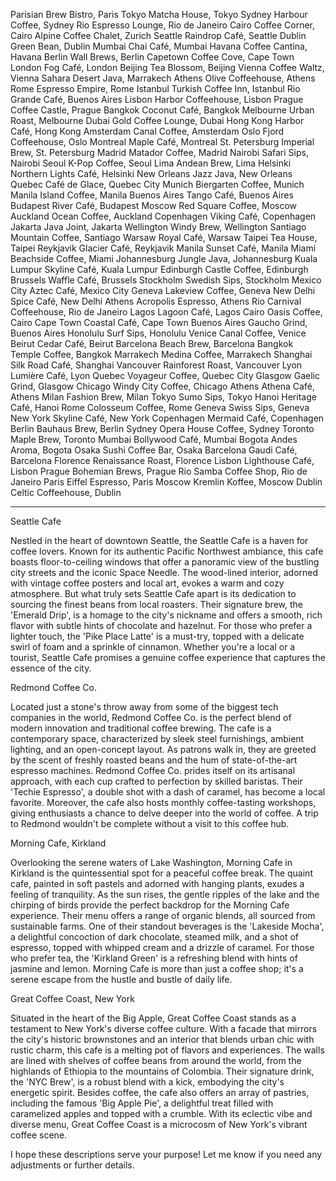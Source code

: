 Parisian Brew Bistro, Paris
Tokyo Matcha House, Tokyo
Sydney Harbour Coffee, Sydney
Rio Espresso Lounge, Rio de Janeiro
Cairo Coffee Corner, Cairo
Alpine Coffee Chalet, Zurich
Seattle Raindrop Café, Seattle
Dublin Green Bean, Dublin
Mumbai Chai Café, Mumbai
Havana Coffee Cantina, Havana
Berlin Wall Brews, Berlin
Capetown Coffee Cove, Cape Town
London Fog Café, London
Beijing Tea Blossom, Beijing
Vienna Coffee Waltz, Vienna
Sahara Desert Java, Marrakech
Athens Olive Coffeehouse, Athens
Rome Espresso Empire, Rome
Istanbul Turkish Coffee Inn, Istanbul
Rio Grande Café, Buenos Aires
Lisbon Harbor Coffeehouse, Lisbon
Prague Coffee Castle, Prague
Bangkok Coconut Café, Bangkok
Melbourne Urban Roast, Melbourne
Dubai Gold Coffee Lounge, Dubai
Hong Kong Harbor Café, Hong Kong
Amsterdam Canal Coffee, Amsterdam
Oslo Fjord Coffeehouse, Oslo
Montreal Maple Café, Montreal
St. Petersburg Imperial Brew, St. Petersburg
Madrid Matador Coffee, Madrid
Nairobi Safari Sips, Nairobi
Seoul K-Pop Coffee, Seoul
Lima Andean Brew, Lima
Helsinki Northern Lights Café, Helsinki
New Orleans Jazz Java, New Orleans
Quebec Café de Glace, Quebec City
Munich Biergarten Coffee, Munich
Manila Island Coffee, Manila
Buenos Aires Tango Café, Buenos Aires
Budapest River Café, Budapest
Moscow Red Square Coffee, Moscow
Auckland Ocean Coffee, Auckland
Copenhagen Viking Café, Copenhagen
Jakarta Java Joint, Jakarta
Wellington Windy Brew, Wellington
Santiago Mountain Coffee, Santiago
Warsaw Royal Café, Warsaw
Taipei Tea House, Taipei
Reykjavik Glacier Café, Reykjavik
Manila Sunset Café, Manila
Miami Beachside Coffee, Miami
Johannesburg Jungle Java, Johannesburg
Kuala Lumpur Skyline Café, Kuala Lumpur
Edinburgh Castle Coffee, Edinburgh
Brussels Waffle Café, Brussels
Stockholm Swedish Sips, Stockholm
Mexico City Aztec Café, Mexico City
Geneva Lakeview Coffee, Geneva
New Delhi Spice Café, New Delhi
Athens Acropolis Espresso, Athens
Rio Carnival Coffeehouse, Rio de Janeiro
Lagos Lagoon Café, Lagos
Cairo Oasis Coffee, Cairo
Cape Town Coastal Café, Cape Town
Buenos Aires Gaucho Grind, Buenos Aires
Honolulu Surf Sips, Honolulu
Venice Canal Coffee, Venice
Beirut Cedar Café, Beirut
Barcelona Beach Brew, Barcelona
Bangkok Temple Coffee, Bangkok
Marrakech Medina Coffee, Marrakech
Shanghai Silk Road Café, Shanghai
Vancouver Rainforest Roast, Vancouver
Lyon Lumière Café, Lyon
Quebec Voyageur Coffee, Quebec City
Glasgow Gaelic Grind, Glasgow
Chicago Windy City Coffee, Chicago
Athens Athena Café, Athens
Milan Fashion Brew, Milan
Tokyo Sumo Sips, Tokyo
Hanoi Heritage Café, Hanoi
Rome Colosseum Coffee, Rome
Geneva Swiss Sips, Geneva
New York Skyline Café, New York
Copenhagen Mermaid Café, Copenhagen
Berlin Bauhaus Brew, Berlin
Sydney Opera House Coffee, Sydney
Toronto Maple Brew, Toronto
Mumbai Bollywood Café, Mumbai
Bogota Andes Aroma, Bogota
Osaka Sushi Coffee Bar, Osaka
Barcelona Gaudi Café, Barcelona
Florence Renaissance Roast, Florence
Lisbon Lighthouse Café, Lisbon
Prague Bohemian Brews, Prague
Rio Samba Coffee Shop, Rio de Janeiro
Paris Eiffel Espresso, Paris
Moscow Kremlin Koffee, Moscow
Dublin Celtic Coffeehouse, Dublin


--------------------
Seattle Cafe

Nestled in the heart of downtown Seattle, the Seattle Cafe is a haven for coffee lovers. Known for its authentic Pacific Northwest ambiance, this cafe boasts floor-to-ceiling windows that offer a panoramic view of the bustling city streets and the iconic Space Needle. The wood-lined interior, adorned with vintage coffee posters and local art, evokes a warm and cozy atmosphere. But what truly sets Seattle Cafe apart is its dedication to sourcing the finest beans from local roasters. Their signature brew, the 'Emerald Drip', is a homage to the city's nickname and offers a smooth, rich flavor with subtle hints of chocolate and hazelnut. For those who prefer a lighter touch, the 'Pike Place Latte' is a must-try, topped with a delicate swirl of foam and a sprinkle of cinnamon. Whether you're a local or a tourist, Seattle Cafe promises a genuine coffee experience that captures the essence of the city.

Redmond Coffee Co.

Located just a stone's throw away from some of the biggest tech companies in the world, Redmond Coffee Co. is the perfect blend of modern innovation and traditional coffee brewing. The cafe is a contemporary space, characterized by sleek steel furnishings, ambient lighting, and an open-concept layout. As patrons walk in, they are greeted by the scent of freshly roasted beans and the hum of state-of-the-art espresso machines. Redmond Coffee Co. prides itself on its artisanal approach, with each cup crafted to perfection by skilled baristas. Their 'Techie Espresso', a double shot with a dash of caramel, has become a local favorite. Moreover, the cafe also hosts monthly coffee-tasting workshops, giving enthusiasts a chance to delve deeper into the world of coffee. A trip to Redmond wouldn't be complete without a visit to this coffee hub.

Morning Cafe, Kirkland

Overlooking the serene waters of Lake Washington, Morning Cafe in Kirkland is the quintessential spot for a peaceful coffee break. The quaint cafe, painted in soft pastels and adorned with hanging plants, exudes a feeling of tranquility. As the sun rises, the gentle ripples of the lake and the chirping of birds provide the perfect backdrop for the Morning Cafe experience. Their menu offers a range of organic blends, all sourced from sustainable farms. One of their standout beverages is the 'Lakeside Mocha', a delightful concoction of dark chocolate, steamed milk, and a shot of espresso, topped with whipped cream and a drizzle of caramel. For those who prefer tea, the 'Kirkland Green' is a refreshing blend with hints of jasmine and lemon. Morning Cafe is more than just a coffee shop; it's a serene escape from the hustle and bustle of daily life.

Great Coffee Coast, New York

Situated in the heart of the Big Apple, Great Coffee Coast stands as a testament to New York's diverse coffee culture. With a facade that mirrors the city's historic brownstones and an interior that blends urban chic with rustic charm, this cafe is a melting pot of flavors and experiences. The walls are lined with shelves of coffee beans from around the world, from the highlands of Ethiopia to the mountains of Colombia. Their signature drink, the 'NYC Brew', is a robust blend with a kick, embodying the city's energetic spirit. Besides coffee, the cafe also offers an array of pastries, including the famous 'Big Apple Pie', a delightful treat filled with caramelized apples and topped with a crumble. With its eclectic vibe and diverse menu, Great Coffee Coast is a microcosm of New York's vibrant coffee scene.

I hope these descriptions serve your purpose! Let me know if you need any adjustments or further details.